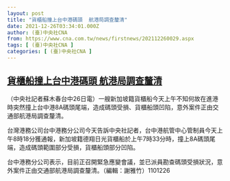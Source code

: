 ```yaml
---
layout: post
title: "貨櫃船撞上台中港碼頭  航港局調查釐清"
date: 2021-12-26T03:34:01.000Z
author: (臺)中央社CNA
from: https://www.cna.com.tw/news/firstnews/202112260029.aspx
tags: [ (臺)中央社CNA ]
categories: [ (臺)中央社CNA ]
---
```

<!--1640489641000-->
[貨櫃船撞上台中港碼頭  航港局調查釐清](https://www.cna.com.tw/news/firstnews/202112260029.aspx)
------

<div>
<div></div><div><p>（中央社記者蘇木春台中26日電）一艘新加坡籍貨櫃船今天上午不知何故在進港時突然撞上台中港8A碼頭尾端，造成碼頭受損、貨櫃船頭凹陷，意外案件正由交通部航港局調查釐清。</p><p>台灣港務公司台中港務分公司今天告訴中央社記者，台中港航管中心管制員今天上午8時18分獲通報，新加坡籍德翔日光貨櫃船於上午7時33分時，撞上8A碼頭尾端，造成碼頭範圍部分受損，貨櫃船頭部分凹陷。</p><p>台中港務分公司表示，目前正召開緊急應變會議，並已派員勘查碼頭受損狀況，意外案件正由交通部航港局調查釐清。（編輯：謝雅竹）1101226</p></div>
</div>
